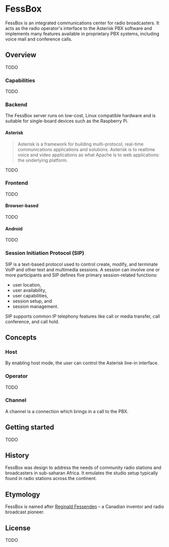 # FessBox

FessBox is an integrated communications center for radio broadcasters. It acts as the radio operator's interface to the Asterisk PBX software and implements many features available in proprietary PBX systems, including voice mail and conference calls.

## Overview

TODO

### Capabilities

TODO

### Backend

The FessBox server runs on low-cost, Linux compatible hardware and is suitable for single-board devices such as the Raspberry Pi.

#### Asterisk

> Asterisk is a framework for building multi-protocol, real-time communications applications and solutions. Asterisk is to realtime voice and video applications as what Apache is to web applications: the underlying platform. 

TODO

### Frontend

TODO

#### Browser-based

TODO

#### Android

TODO

### Session Initiation Protocol (SIP)

SIP is a text-based protocol used to control create, modify, and terminate VoIP and other text and multimedia sessions. A session can involve one or more participants and SIP defines five primary session-related functions:

* user location, 
* user availability, 
* user capabilities, 
* session setup, and 
* session management.

SIP supports common IP telephony features like call or media transfer, call conference, and call hold.

## Concepts

### Host

By enabling host mode, the user can control the Asterisk line-in interface.

### Operator

TODO

### Channel

A channel is a connection which brings in a call to the PBX.

## Getting started

TODO

## History

FessBox was design to address the needs of community radio stations and broadcasters in sub-saharan Africa. It emulates the studio setup typically found in radio stations across the continent. 

## Etymology

FessBox is named after [Reginald Fessenden](https://en.wikipedia.org/wiki/Reginald_Fessenden) &ndash; a Canadian inventor and radio broadcast pioneer.

## License

TODO
